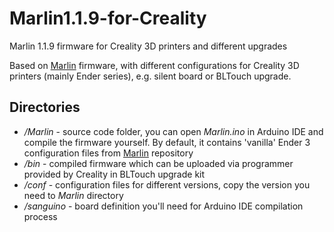 # Marlin1.1.9-for-Creality

Marlin 1.1.9 firmware for Creality 3D printers and different upgrades

Based on [Marlin](https://github.com/MarlinFirmware/Marlin) firmware, with different configurations for Creality 3D printers (mainly Ender series), e.g. silent board or BLTouch upgrade.

## Directories

* _/Marlin_ - source code folder, you can open _Marlin.ino_ in Arduino IDE and compile the firmware yourself. By default, it contains 'vanilla' Ender 3 configuration files from [Marlin](https://github.com/MarlinFirmware/Marlin) repository
* _/bin_ - compiled firmware which can be uploaded via programmer provided by Creality in BLTouch upgrade kit
* _/conf_ - configuration files for different versions, copy the version you need to _Marlin_ directory
* _/sanguino_ - board definition you'll need for Arduino IDE compilation process
